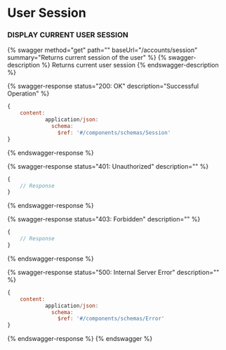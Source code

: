 # User Session

### DISPLAY CURRENT USER SESSION

{% swagger method="get" path="" baseUrl="/accounts/session" summary="Returns current session of the user" %}
{% swagger-description %}
Returns current user session
{% endswagger-description %}

{% swagger-response status="200: OK" description="Successful Operation" %}

```javascript
{
    content:
            application/json:
              schema:
                $ref: '#/components/schemas/Session'
}
```

{% endswagger-response %}

{% swagger-response status="401: Unauthorized" description="" %}

```javascript
{
    // Response
}
```

{% endswagger-response %}

{% swagger-response status="403: Forbidden" description="" %}

```javascript
{
    // Response
}
```

{% endswagger-response %}

{% swagger-response status="500: Internal Server Error" description="" %}

```javascript
{
    content:
            application/json:
              schema:
                $ref: '#/components/schemas/Error'
}
```

{% endswagger-response %}
{% endswagger %}
